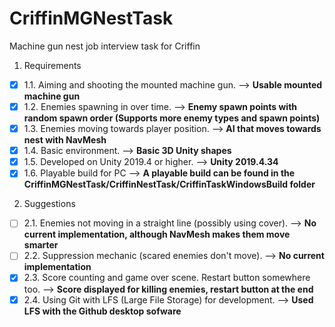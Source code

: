 # CriffinMGNestTask
Machine gun nest job interview task for Criffin

1. Requirements  
- [X] 1.1. Aiming and shooting the mounted machine gun. -->  **Usable mounted machine gun**
- [X] 1.2. Enemies spawning in over time. -->  **Enemy spawn points with random spawn order (Supports more enemy types and spawn points)** 
- [X] 1.3. Enemies moving towards player position.  -->  **AI that moves towards nest with NavMesh**
- [X] 1.4. Basic environment.  -->  **Basic 3D Unity shapes**
- [X] 1.5. Developed on Unity 2019.4 or higher.  -->  **Unity 2019.4.34**
- [X] 1.6. Playable build for PC --> **A playable build can be found in the CriffinMGNestTask/CriffinNestTask/CriffinTaskWindowsBuild folder**
2. Suggestions  
- [ ] 2.1. Enemies not moving in a straight line (possibly using cover).  --> **No current implementation, although NavMesh makes them move smarter**
- [ ] 2.2. Suppression mechanic (scared enemies don't move).  --> **No current implementation**
- [X] 2.3. Score counting and game over scene. Restart button somewhere too.  --> **Score displayed for killing enemies, restart button at the end**
- [X] 2.4. Using Git with LFS (Large File Storage) for development. --> **Used LFS with the Github desktop sofware**
